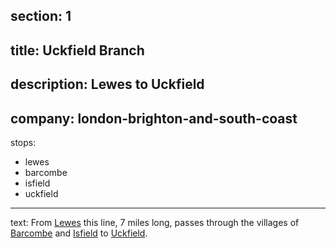 ﻿section: 1
----
title: Uckfield Branch
----
description: Lewes to Uckfield
----
company: london-brighton-and-south-coast
----
stops:
- lewes
- barcombe
- isfield
- uckfield
----
text: From [Lewes](/stations/lewes) this line, 7 miles long, passes through the villages of [Barcombe](/stations/barcombe) and [Isfield](/stations/isfield) to [Uckfield](/stations/uckfield).
